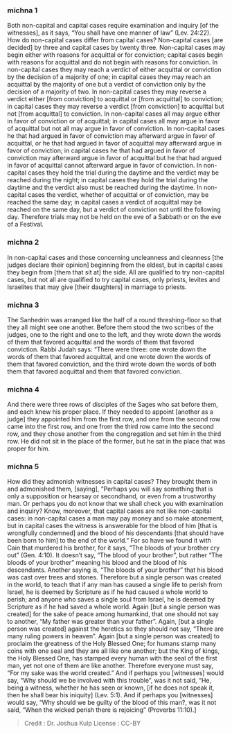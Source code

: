 
### michna 1
Both non-capital and capital cases require examination and inquiry [of the witnesses], as it says, “You shall have one manner of law” (Lev. 24:22). How do non-capital cases differ from capital cases? Non-capital cases [are decided] by three and capital cases by twenty three. Non-capital cases may begin either with reasons for acquittal or for conviction;  capital cases begin with reasons for acquittal and do not begin with reasons for conviction. In non-capital cases they may reach a verdict of either acquittal or conviction by the decision of a majority of one; in capital cases they may reach an acquittal by the majority of one but a verdict of conviction only by the decision of a majority of two. In non-capital cases they may reverse a verdict either [from conviction] to acquittal or [from acquittal] to conviction; in capital cases they may reverse a verdict [from conviction] to acquittal but not [from acquittal] to conviction. In non-capital cases all may argue either in favor of conviction or of acquittal; in capital cases all may argue in favor of acquittal but not all may argue in favor of conviction. In non-capital cases he that had argued in favor of conviction may afterward argue in favor of acquittal, or he that had argued in favor of acquittal may afterward argue in favor of conviction; in capital cases he that had argued in favor of conviction may afterward argue in favor of acquittal but he that had argued in favor of acquittal cannot afterward argue in favor of conviction. In non-capital cases they hold the trial during the daytime and the verdict may be reached during the night; in capital cases they hold the trial during the daytime and the verdict also must be reached during the daytime. In non-capital cases the verdict, whether of acquittal or of conviction, may be reached the same day; in capital cases a verdict of acquittal may be reached on the same day, but a verdict of conviction not until the following day. Therefore trials may not be held on the eve of a Sabbath or on the eve of a Festival.

### michna 2
In non-capital cases and those concerning uncleanness and cleanness [the judges declare their opinion] beginning from the eldest, but in capital cases they begin from [them that sit at] the side. All are qualified to try non-capital cases, but not all are qualified to try capital cases, only priests, levites and Israelites that may give [their daughters] in marriage to priests.

### michna 3
The Sanhedrin was arranged like the half of a round threshing-floor so that they all might see one another. Before them stood the two scribes of the judges, one to the right and one to the left, and they wrote down the words of them that favored acquittal and the words of them that favored conviction. Rabbi Judah says:  “There were three:  one wrote down the words of them that favored acquittal, and one wrote down the words of them that favored conviction, and the third wrote down the words of both them that favored acquittal and them that favored conviction.

### michna 4
And there were three rows of disciples of the Sages who sat before them, and each knew his proper place. If they needed to appoint [another as a judge] they appointed him from the first row, and one from the second row came into the first row, and one from the third row came into the second row, and they chose another from the congregation and set him in the third row. He did not sit in the place of the former, but he sat in the place that was proper for him.

### michna 5
How did they admonish witnesses in capital cases? They brought them in and admonished them, [saying], “Perhaps you will say something that is only a supposition or hearsay or secondhand, or even from a trustworthy man.  Or perhaps you do not know that we shall check you with examination and inquiry? Know, moreover, that capital cases are not like non-capital cases:  in non-capital cases a man may pay money and so make atonement, but in capital cases the witness is answerable for the blood of him [that is wrongfully condemned] and the blood of his descendants [that should have been born to him] to the end of the world.” For so have we found it with Cain that murdered his brother, for it says, “The bloods of your brother cry out” (Gen. 4:10).  It doesn’t say, “The blood of your brother”, but rather “The bloods of your brother” meaning his blood and the blood of his descendants. Another saying is, “The bloods of your brother” that his blood was cast over trees and stones. Therefore but a single person was created in the world, to teach that if any man has caused a single life to perish from Israel, he is deemed by Scripture as if he had caused a whole world to perish; and anyone who saves a single soul from Israel, he is deemed by Scripture as if he had saved a whole world. Again [but a single person was created] for the sake of peace among humankind, that one should not say to another, “My father was greater than your father”. Again, [but a single person was created] against the heretics so they should not say, “There are many ruling powers in heaven”. Again [but a single person was created] to proclaim the greatness of the Holy Blessed One; for humans stamp many coins with one seal and they are all like one another; but the King of kings, the Holy Blessed One, has stamped every human with the seal of the first man, yet not one of them are like another. Therefore everyone must say, “For my sake was the world created.” And if perhaps you [witnesses] would say, “Why should we be involved with this trouble”, was it not said, “He, being a witness, whether he has seen or known, [if he does not speak it, then he shall bear his iniquity] (Lev. 5:1). And if perhaps you [witnesses] would say, “Why should we be guilty of the blood of this man?, was it not said, “When the wicked perish there is rejoicing” (Proverbs 11:10).]

>Credit : Dr. Joshua Kulp
>License : CC-BY